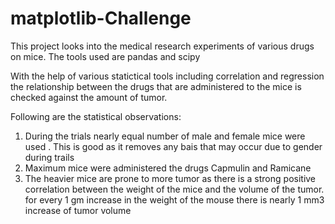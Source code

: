 # matplotlib-Challenge
This project looks into the medical research experiments of various drugs on mice. The tools used are pandas and scipy

With the help of various statictical tools including correlation and regression the relationship between the drugs that are administered to the mice is checked against the amount of tumor.

Following are the statistical observations:

1. During the trials nearly equal number of male and female mice were used . This is good as it removes any bais that may occur due to gender during trails
2. Maximum mice were administered the drugs Capmulin and Ramicane
3. The heavier mice are prone to more tumor as there is a strong positive correlation between the weight of the mice and the volume of the tumor. for every 1 gm increase in the weight of the mouse there is nearly 1 mm3 increase of tumor volume
